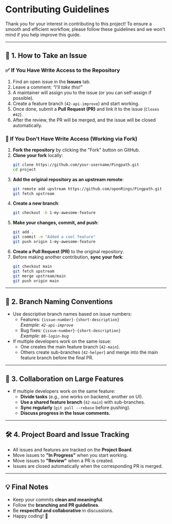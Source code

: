 # Contributing Guidelines

Thank you for your interest in contributing to this project! To ensure a smooth and efficient workflow, please follow these guidelines and we won't mind if you help improve this guide.

---

## 📌 1. How to Take an Issue

### ✅ If You Have Write Access to the Repository
1. Find an open issue in the **Issues** tab.
2. Leave a comment: _"I'll take this!"_
3. A maintainer will assign you to the issue (or you can self-assign if possible).
4. Create a feature branch (`42-api-improve`) and start working.
5. Once done, submit a **Pull Request (PR)** and link it to the issue (`Closes #42`).
6. After the review, the PR will be merged, and the issue will be closed automatically.

### 🔄 If You Don’t Have Write Access (Working via Fork)
1. **Fork the repository** by clicking the "Fork" button on GitHub.
2. **Clone your fork** locally:
   ```sh
   git clone https://github.com/your-username/Pingpath.git
   cd project
   ```
3. **Add the original repository as an upstream remote**:
   ```sh
   git remote add upstream https://github.com/openRings/Pingpath.git
   git fetch upstream
   ```
4. **Create a new branch**:
   ```sh
   git checkout -b 1-my-awesome-feature
   ```
5. **Make your changes, commit, and push**:
   ```sh
   git add .
   git commit -m "Added a cool feature"
   git push origin 1-my-awesome-feature
   ```
6. **Create a Pull Request (PR)** to the original repository.
7. Before making another contribution, **sync your fork**:
   ```sh
   git checkout main
   git fetch upstream
   git merge upstream/main
   git push origin main
   ```

---

## 🔧 2. Branch Naming Conventions
- Use descriptive branch names based on issue numbers:
  - Features: `{issue-number}-{short-description}`  
    _Example: `42-api-improve`_
  - Bug fixes: `{issue-number}-{short-description}`  
    _Example: `88-login-bug`_
- If multiple developers work on the same issue:
  - One creates the main feature branch (`42-main`).
  - Others create sub-branches (`42-helper`) and merge into the main feature branch before the final PR.

---

## 🚀 3. Collaboration on Large Features
- If multiple developers work on the same feature:
  - **Divide tasks** (e.g., one works on backend, another on UI).
  - **Use a shared feature branch** (`42-main`) with sub-branches.
  - **Sync regularly** (`git pull --rebase` before pushing).
  - **Discuss progress in the Issue comments.**

---

## 🛠 4. Project Board and Issue Tracking
- All issues and features are tracked on the **Project Board**.
- Move issues to **"In Progress"** when you start working.
- Move issues to **"Review"** when a PR is created.
- Issues are closed automatically when the corresponding PR is merged.

---

## 💡 Final Notes
- Keep your commits **clean and meaningful**.
- Follow the **branching and PR guidelines**.
- Be **respectful and collaborative** in discussions.
- Happy coding! 🚀

